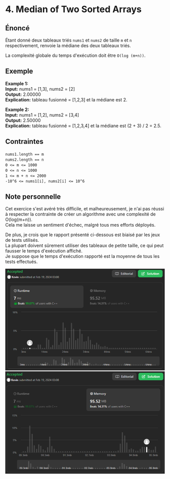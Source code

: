 # 4. Median of Two Sorted Arrays

## Énoncé

Étant donné deux tableaux triés `nums1` et `nums2` de taille `m` et `n` respectivement, renvoie la médiane des deux tableaux triés.

La complexité globale du temps d'exécution doit être `O(log (m+n))`.

## Exemple

**Example 1:**  
**Input:** nums1 = [1,3], nums2 = [2]  
**Output:** 2.00000  
**Explication:** tableau fusionné = [1,2,3] et la médiane est 2.

**Example 2:**  
**Input:** nums1 = [1,2], nums2 = [3,4]  
**Output:** 2.50000  
**Explication:** tableau fusionné = [1,2,3,4] et la médiane est (2 + 3) / 2 = 2.5.

## Contraintes

`nums1.length == m`  
`nums2.length == n`  
`0 <= m <= 1000`  
`0 <= n <= 1000`  
`1 <= m + n <= 2000`  
`-10^6 <= nums1[i], nums2[i] <= 10^6`

## Note personnelle

Cet exercice s'est avéré très difficile, et malheureusement, je n'ai pas réussi à respecter la contrainte de créer un algorithme avec une complexité de O(log(m+n)).  
Cela me laisse un sentiment d'échec, malgré tous mes efforts déployés.

De plus, je crois que le rapport présenté ci-dessous est biaisé par les jeux de tests utilisés.  
La plupart doivent sûrement utiliser des tableaux de petite taille, ce qui peut fausser le temps d'exécution affiché.  
Je suppose que le temps d'exécution rapporté est la moyenne de tous les tests effectués.

<img src="../imgs/0004-runtime.png"/>
<img src="../imgs/0004-memory.png"/>
